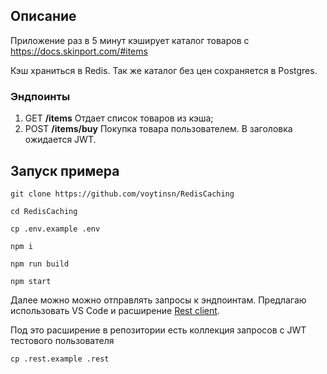 ## Описание

Приложение раз в 5 минут кэширует каталог товаров с https://docs.skinport.com/#items

Кэш храниться в Redis.
Так же каталог без цен сохраняется в Postgres.

### Эндпоинты

1. GET **/items**
   Отдает список товаров из кэша;
2. POST **/items/buy**
   Покупка товара пользователем. В заголовка ожидается JWT.

## Запуск примера

```
git clone https://github.com/voytinsn/RedisCaching
```

```
cd RedisCaching
```

```
cp .env.example .env
```

```
npm i
```

```
npm run build
```

```
npm start
```

Далее можно можно отправлять запросы к эндпоинтам.
Предлагаю использовать VS Code и расширение [Rest client](https://marketplace.visualstudio.com/items?itemName=humao.rest-client).

Под это расширение в репозитории есть коллекция запросов с JWT тестового пользователя

```
cp .rest.example .rest
```
